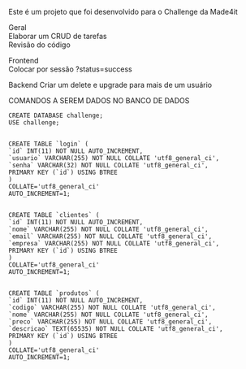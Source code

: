 Este é um projeto que foi desenvolvido para o Challenge da Made4it


Geral	
  Elaborar um CRUD de tarefas	
  Revisão do código

Frontend	
  Colocar por sessão ?status=success

Backend
  Criar um delete e upgrade para mais de um usuário	




COMANDOS A SEREM DADOS NO BANCO DE DADOS

    CREATE DATABASE challenge;
    USE challenge;


    CREATE TABLE `login` (
    `id` INT(11) NOT NULL AUTO_INCREMENT,
    `usuario` VARCHAR(255) NOT NULL COLLATE 'utf8_general_ci',
    `senha` VARCHAR(32) NOT NULL COLLATE 'utf8_general_ci',
    PRIMARY KEY (`id`) USING BTREE
    )
    COLLATE='utf8_general_ci'
    AUTO_INCREMENT=1;


    CREATE TABLE `clientes` (
    `id` INT(11) NOT NULL AUTO_INCREMENT,
    `nome` VARCHAR(255) NOT NULL COLLATE 'utf8_general_ci',
    `email` VARCHAR(255) NOT NULL COLLATE 'utf8_general_ci',
    `empresa` VARCHAR(255) NOT NULL COLLATE 'utf8_general_ci',
    PRIMARY KEY (`id`) USING BTREE
    )
    COLLATE='utf8_general_ci'
    AUTO_INCREMENT=1;


    CREATE TABLE `produtos` (
    `id` INT(11) NOT NULL AUTO_INCREMENT,
    `codigo` VARCHAR(255) NOT NULL COLLATE 'utf8_general_ci',
    `nome` VARCHAR(255) NOT NULL COLLATE 'utf8_general_ci',
    `preco` VARCHAR(255) NOT NULL COLLATE 'utf8_general_ci',
    `descricao` TEXT(65535) NOT NULL COLLATE 'utf8_general_ci',
    PRIMARY KEY (`id`) USING BTREE
    )
    COLLATE='utf8_general_ci'
    AUTO_INCREMENT=1;